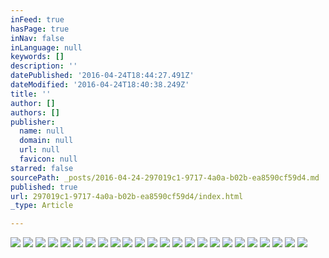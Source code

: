 ```yaml
---
inFeed: true
hasPage: true
inNav: false
inLanguage: null
keywords: []
description: ''
datePublished: '2016-04-24T18:44:27.491Z'
dateModified: '2016-04-24T18:40:38.249Z'
title: ''
author: []
authors: []
publisher:
  name: null
  domain: null
  url: null
  favicon: null
starred: false
sourcePath: _posts/2016-04-24-297019c1-9717-4a0a-b02b-ea8590cf59d4.md
published: true
url: 297019c1-9717-4a0a-b02b-ea8590cf59d4/index.html
_type: Article

---
```

![](https://the-grid-user-content.s3-us-west-2.amazonaws.com/0ea93926-2ff4-45f4-ab82-7aa0e7863c7a.jpg)
![](https://the-grid-user-content.s3-us-west-2.amazonaws.com/9805aa5e-d529-4ac5-bab7-ebf64b692697.jpg)
![](https://the-grid-user-content.s3-us-west-2.amazonaws.com/f39f55d0-f7cf-4090-9ee9-f45d652e2ff8.jpg)
![](https://the-grid-user-content.s3-us-west-2.amazonaws.com/168cee39-f906-4815-8a0a-b4e2470927df.jpg)
![](https://the-grid-user-content.s3-us-west-2.amazonaws.com/5b1f7573-8a64-4d5d-978f-6f408f9f0e51.jpg)
![](https://the-grid-user-content.s3-us-west-2.amazonaws.com/63b99c36-ad80-4e2e-ac1b-35189d5d813a.jpg)
![](https://the-grid-user-content.s3-us-west-2.amazonaws.com/856f5573-b6f8-45a4-8644-a77e64f2626d.jpg)
![](https://the-grid-user-content.s3-us-west-2.amazonaws.com/8ddcd6f3-1b00-46a0-9c97-002f329e8810.jpg)
![](https://the-grid-user-content.s3-us-west-2.amazonaws.com/d45b9de1-724f-4837-99eb-169b22d8fcfd.jpg)
![](https://the-grid-user-content.s3-us-west-2.amazonaws.com/8bd7f862-1976-4f0c-bafd-385251cc86b4.jpg)
![](https://the-grid-user-content.s3-us-west-2.amazonaws.com/6d81f6ca-99e1-4ddb-b241-003efa4f988a.jpg)
![](https://the-grid-user-content.s3-us-west-2.amazonaws.com/89cdde2c-3715-4521-8ba1-82299affaf53.jpg)
![](https://the-grid-user-content.s3-us-west-2.amazonaws.com/e28ff8c1-2406-4940-8be1-83692ed9dc8f.jpg)
![](https://the-grid-user-content.s3-us-west-2.amazonaws.com/8d5ee075-632c-4080-91d0-ebb0a97159a7.jpg)
![](https://the-grid-user-content.s3-us-west-2.amazonaws.com/104e7c8f-5f66-404b-89be-3ca9c606be82.jpg)
![](https://the-grid-user-content.s3-us-west-2.amazonaws.com/3d1c8f22-2d27-456f-9206-212496ef1b37.jpg)
![](https://the-grid-user-content.s3-us-west-2.amazonaws.com/4ddf33dd-b59a-4d5b-b2ba-2da444533ad6.jpg)
![](https://the-grid-user-content.s3-us-west-2.amazonaws.com/009bbc04-5469-4e51-a35d-faef425626ff.jpg)
![](https://the-grid-user-content.s3-us-west-2.amazonaws.com/e635698c-f52a-4adc-80bb-ddb5717e12aa.jpg)
![](https://the-grid-user-content.s3-us-west-2.amazonaws.com/a1886d96-6f09-4a3e-aaf4-df9db262c031.jpg)
![](https://the-grid-user-content.s3-us-west-2.amazonaws.com/e106c7e2-2779-4287-a930-b48ee3f5242e.jpg)
![](https://the-grid-user-content.s3-us-west-2.amazonaws.com/4f13dfdc-0323-417f-9a26-e908f2ef8107.jpg)
![](https://the-grid-user-content.s3-us-west-2.amazonaws.com/446c57af-4ca8-4fb6-b282-35527b301bc0.jpg)
![](https://the-grid-user-content.s3-us-west-2.amazonaws.com/1443a454-28dc-42cc-86e9-e2d445c35908.jpg)